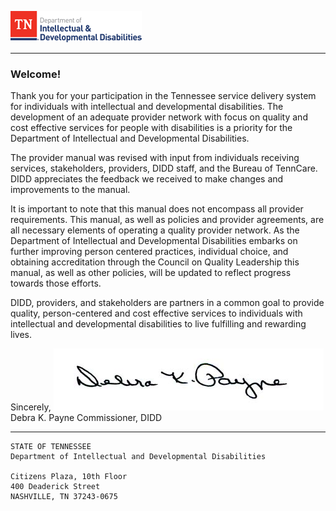 ![Department of Intellectual and Developmental Disabilities](TN-DIDD_logo_50.png)

---

### Welcome!

Thank you for your participation in the Tennessee service delivery system for individuals with intellectual and developmental disabilities. The development of an adequate provider network with focus on quality and cost effective services for people with disabilities is a priority for the Department of Intellectual and Developmental Disabilities.

The provider manual was revised with input from individuals receiving services, stakeholders, providers, DIDD staff, and the Bureau of TennCare. DIDD appreciates the feedback we received to make changes and improvements to the manual.

It is important to note that this manual does not encompass all provider requirements. This manual, as well as policies and provider agreements, are all necessary elements of operating a quality provider network. As the Department of Intellectual and Developmental Disabilities embarks on further improving person centered practices, individual choice, and obtaining accreditation through the Council on Quality Leadership this manual, as well as other policies, will be updated to reflect progress towards those efforts.

DIDD, providers, and stakeholders are partners in a common goal to provide quality, person-centered and cost effective services to individuals with intellectual and developmental disabilities to live fulfilling and rewarding lives.

Sincerely,
![Debra K. Payne Signature](Provider_Manual_sig.jpg)
Debra K. Payne
Commissioner, DIDD


---

    STATE OF TENNESSEE
    Department of Intellectual and Developmental Disabilities

    Citizens Plaza, 10th Floor
    400 Deaderick Street
    NASHVILLE, TN 37243-0675